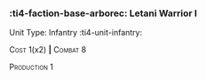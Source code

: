 ### :ti4-faction-base-arborec: **Letani Warrior I**

Unit Type: Infantry :ti4-unit-infantry:

<span style="font-variant:small-caps;">Cost</span> 1(x2) __|__ <span style="font-variant:small-caps;">Combat</span> 8

<span style="font-variant:small-caps;">Production</span> 1
